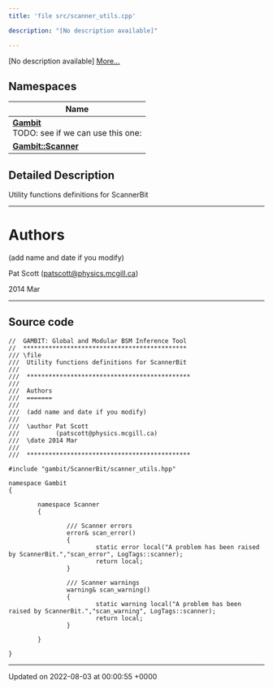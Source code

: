 ```yaml
---
title: 'file src/scanner_utils.cpp'

description: "[No description available]"

---
```







[No description available] [More...](#detailed-description)

## Namespaces

| Name           |
| -------------- |
| **[Gambit](/documentation/code/gambit_sphinx/namespaces/namespacegambit/)** <br>TODO: see if we can use this one:  |
| **[Gambit::Scanner](/documentation/code/gambit_sphinx/namespaces/namespacegambit_1_1scanner/)**  |

## Detailed Description


Utility functions definitions for ScannerBit



------------------


# Authors

(add name and date if you modify)

Pat Scott ([patscott@physics.mcgill.ca](mailto:patscott@physics.mcgill.ca)) 

2014 Mar



------------------




## Source code

```
//  GAMBIT: Global and Modular BSM Inference Tool
//  *********************************************
/// \file
///  Utility functions definitions for ScannerBit
///
///  *********************************************
///
///  Authors
///  =======
///
///  (add name and date if you modify)
///
///  \author Pat Scott 
///          (patscott@physics.mcgill.ca)
///  \date 2014 Mar
///
///  *********************************************

#include "gambit/ScannerBit/scanner_utils.hpp"

namespace Gambit
{

        namespace Scanner
        { 

                /// Scanner errors
                error& scan_error()
                {
                        static error local("A problem has been raised by ScannerBit.","scan_error", LogTags::scanner);
                        return local;
                }

                /// Scanner warnings
                warning& scan_warning()
                {
                        static warning local("A problem has been raised by ScannerBit.","scan_warning", LogTags::scanner);
                        return local;
                }

        }

}
```


-------------------------------

Updated on 2022-08-03 at 00:00:55 +0000
